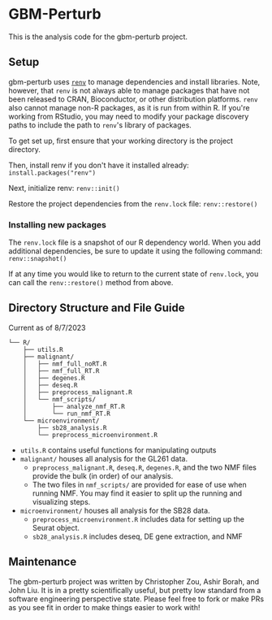 # GBM-Perturb

This is the analysis code for the gbm-perturb project.

## Setup

gbm-perturb uses [`renv`](https://rstudio.github.io/renv/articles/renv.html) 
to manage dependencies and install libraries. Note, however, that `renv` is not 
always able to manage packages that have not been released to CRAN, 
Bioconductor, or other distribution platforms. `renv` also cannot manage non-R
packages, as it is run from within R. If you're working from RStudio, you may
need to modify your package discovery paths to include the path to `renv`'s
library of packages.

To get set up, first ensure that your working directory is the project directory.

Then, install renv if you don't have it installed already:
```install.packages("renv")```

Next, initialize renv:
```renv::init()```

Restore the project dependencies from the `renv.lock` file:
```renv::restore()```

### Installing new packages

The `renv.lock` file is a snapshot of our R dependency world. When you add
additional dependencies, be sure to update it using the following command:
```renv::snapshot()```

If at any time you would like to return to the current state of `renv.lock`,
you can call the `renv::restore()` method from above.

## Directory Structure and File Guide

Current as of 8/7/2023
```
└── R/
    ├── utils.R
    ├── malignant/
    │   ├── nmf_full_noRT.R
    │   ├── nmf_full_RT.R
    │   ├── degenes.R
    │   ├── deseq.R
    │   ├── preprocess_malignant.R
    │   └── nmf_scripts/
    │       ├── analyze_nmf_RT.R
    │       └── run_nmf_RT.R
    └── microenvironment/
        ├── sb28_analysis.R
        └── preprocess_microenvironment.R
```
- `utils.R` contains useful functions for manipulating outputs
- `malignant/` houses all analysis for the GL261 data.
  - `preprocess_malignant.R`, `deseq.R`, `degenes.R`, and the two NMF files
    provide the bulk (in order) of our analysis.
  - The two files in `nmf_scripts/` are provided for ease of use when running
    NMF. You may find it easier to split up the running and visualizing steps.
- `microenvironment/` houses all analysis for the SB28 data.
  - `preprocess_microenvironment.R` includes data for setting up the Seurat
    object.
  - `sb28_analysis.R` includes deseq, DE gene extraction, and NMF

## Maintenance

The gbm-perturb project was written by Christopher Zou, Ashir Borah, and John
Liu. It is in a pretty scientifically useful, but pretty low standard
from a software engineering perspective state. Please feel free to fork or 
make PRs as you see fit in order to make things easier to work with!